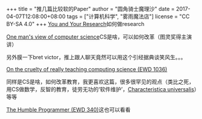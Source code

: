 +++
title = "推几篇比较软的Paper"
author = "圆角骑士魔理沙"
date = 2017-04-07T12:08:00+08:00
tags = ["计算机科学", "雾雨魔法店"]
license = "CC BY-SA 4.0"
+++
[You and Your Research](http://www.cs.virginia.edu/~robins/YouAndYourResearch.html)如何做research  


[One man's view of computer science](http://worrydream.com/refs/Hamming%20-%20One%20Man%27s%20View%20of%20Computer%20Science.pdf)CS是啥，可以如何改革（图灵奖得主演讲） 

另外膜一下bret victor，推上跟人聊天竟然可以用这个引经据典谈笑风生。。。

[On the cruelty of really teaching computing science (EWD 1036)](https://www.cs.utexas.edu/users/EWD/transcriptions/EWD10xx/EWD1036.html)

同样是CS是啥，如何改革教育，我更喜欢这篇，很多很罕见的观点（类比之死，用CS做数学，反智的教育，徒劳无功的‘软件维护’，[Characteristica universalis](https://en.wikipedia.org/wiki/Characteristica_universalis)）等等

[The Humble Programmer (EWD 340)](https://www.cs.utexas.edu/~EWD/transcriptions/EWD03xx/EWD340.html)这也可以看看 
